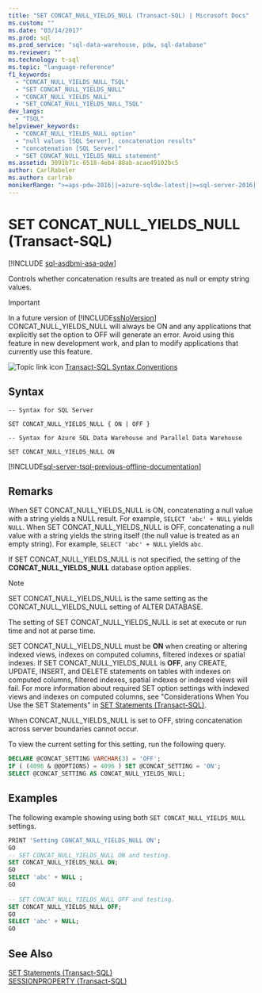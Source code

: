 ```yaml
---
title: "SET CONCAT_NULL_YIELDS_NULL (Transact-SQL) | Microsoft Docs"
ms.custom: ""
ms.date: "03/14/2017"
ms.prod: sql
ms.prod_service: "sql-data-warehouse, pdw, sql-database"
ms.reviewer: ""
ms.technology: t-sql
ms.topic: "language-reference"
f1_keywords: 
  - "CONCAT_NULL_YIELDS_NULL_TSQL"
  - "SET CONCAT_NULL_YIELDS_NULL"
  - "CONCAT_NULL_YIELDS_NULL"
  - "SET_CONCAT_NULL_YIELDS_NULL_TSQL"
dev_langs: 
  - "TSQL"
helpviewer_keywords: 
  - "CONCAT_NULL_YIELDS_NULL option"
  - "null values [SQL Server], concatenation results"
  - "concatenation [SQL Server]"
  - "SET CONCAT_NULL_YIELDS_NULL statement"
ms.assetid: 3091b71c-6518-4eb4-88ab-acae49102bc5
author: CarlRabeler
ms.author: carlrab
monikerRange: ">=aps-pdw-2016||=azure-sqldw-latest||>=sql-server-2016||=sqlallproducts-allversions||>=sql-server-linux-2017||=azuresqldb-mi-current"
---
```

# SET CONCAT_NULL_YIELDS_NULL (Transact-SQL)
[!INCLUDE [sql-asdbmi-asa-pdw](../../includes/applies-to-version/sql-asdbmi-asa-pdw.md)]

  Controls whether concatenation results are treated as null or empty string values.  
  
> [!IMPORTANT]  
>  In a future version of [!INCLUDE[ssNoVersion](../../includes/ssnoversion-md.md)] CONCAT_NULL_YIELDS_NULL will always be ON and any applications that explicitly set the option to OFF will generate an error. Avoid using this feature in new development work, and plan to modify applications that currently use this feature.  
  
 ![Topic link icon](../../database-engine/configure-windows/media/topic-link.gif "Topic link icon") [Transact-SQL Syntax Conventions](../../t-sql/language-elements/transact-sql-syntax-conventions-transact-sql.md)  
  
## Syntax  
  
```syntaxsql
-- Syntax for SQL Server  
    
SET CONCAT_NULL_YIELDS_NULL { ON | OFF }   
```  
  
```syntaxsql
-- Syntax for Azure SQL Data Warehouse and Parallel Data Warehouse  
  
SET CONCAT_NULL_YIELDS_NULL ON    
```  
  
[!INCLUDE[sql-server-tsql-previous-offline-documentation](../../includes/sql-server-tsql-previous-offline-documentation.md)]

## Remarks
 When SET CONCAT_NULL_YIELDS_NULL is ON, concatenating a null value with a string yields a NULL result. For example, `SELECT 'abc' + NULL` yields `NULL`. When SET CONCAT_NULL_YIELDS_NULL is OFF, concatenating a null value with a string yields the string itself (the null value is treated as an empty string). For example, `SELECT 'abc' + NULL` yields `abc`.  
  
 If SET CONCAT_NULL_YIELDS_NULL is not specified, the setting of the **CONCAT_NULL_YIELDS_NULL** database option applies.  
  
> [!NOTE]  
>  SET CONCAT_NULL_YIELDS_NULL is the same setting as the CONCAT_NULL_YIELDS_NULL setting of ALTER DATABASE.  
  
 The setting of SET CONCAT_NULL_YIELDS_NULL is set at execute or run time and not at parse time.  

SET CONCAT_NULL_YIELDS_NULL must be **ON** when creating or altering indexed views, indexes on computed columns, filtered indexes or spatial indexes. If SET CONCAT_NULL_YIELDS_NULL is **OFF**, any CREATE, UPDATE, INSERT, and DELETE statements on tables with indexes on computed columns, filtered indexes, spatial indexes or indexed views will fail. For more information about required SET option settings with indexed views and indexes on computed columns, see "Considerations When You Use the SET Statements" in [SET Statements &#40;Transact-SQL&#41;](../../t-sql/statements/set-statements-transact-sql.md).
  
 When CONCAT_NULL_YIELDS_NULL is set to OFF, string concatenation across server boundaries cannot occur.  
  
 To view the current setting for this setting, run the following query.  
  
```sql
DECLARE @CONCAT_SETTING VARCHAR(3) = 'OFF';  
IF ( (4096 & @@OPTIONS) = 4096 ) SET @CONCAT_SETTING = 'ON';  
SELECT @CONCAT_SETTING AS CONCAT_NULL_YIELDS_NULL; 
```  
  
## Examples  
 The following example showing using both `SET CONCAT_NULL_YIELDS_NULL` settings.  
  
```sql
PRINT 'Setting CONCAT_NULL_YIELDS_NULL ON';  
GO  
-- SET CONCAT_NULL_YIELDS_NULL ON and testing.  
SET CONCAT_NULL_YIELDS_NULL ON;  
GO  
SELECT 'abc' + NULL ;  
GO  
  
-- SET CONCAT_NULL_YIELDS_NULL OFF and testing.  
SET CONCAT_NULL_YIELDS_NULL OFF;  
GO  
SELECT 'abc' + NULL;   
GO  
```  
  
## See Also  
 [SET Statements &#40;Transact-SQL&#41;](../../t-sql/statements/set-statements-transact-sql.md)   
 [SESSIONPROPERTY &#40;Transact-SQL&#41;](../../t-sql/functions/sessionproperty-transact-sql.md)  
  
  
